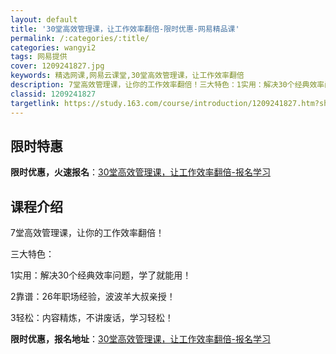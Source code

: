 ```yaml
---
layout: default
title: '30堂高效管理课，让工作效率翻倍-限时优惠-网易精品课'
permalink: /:categories/:title/
categories: wangyi2
tags: 网易提供
cover: 1209241827.jpg
keywords: 精选网课,网易云课堂,30堂高效管理课，让工作效率翻倍
description: 7堂高效管理课，让你的工作效率翻倍！三大特色：1实用：解决30个经典效率问题，学了就能用！2靠谱：26年职场经验，波波羊
classid: 1209241827
targetlink: https://study.163.com/course/introduction/1209241827.htm?share=1&shareId=1025206652&utm_campaign=share&utm_medium=iphoneShare&utm_source=&utm_u=1025206652
---
```


## 限时特惠

**限时优惠，火速报名**：[30堂高效管理课，让工作效率翻倍-报名学习](https://study.163.com/course/introduction/1209241827.htm?share=1&shareId=1025206652&utm_campaign=share&utm_medium=iphoneShare&utm_source=&utm_u=1025206652)

## 课程介绍

7堂高效管理课，让你的工作效率翻倍！

三大特色：

1实用：解决30个经典效率问题，学了就能用！

2靠谱：26年职场经验，波波羊大叔亲授！

3轻松：内容精炼，不讲废话，学习轻松！

**限时优惠，报名地址**：[30堂高效管理课，让工作效率翻倍-报名学习](https://study.163.com/course/introduction/1209241827.htm?share=1&shareId=1025206652&utm_campaign=share&utm_medium=iphoneShare&utm_source=&utm_u=1025206652)

